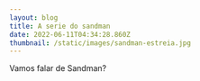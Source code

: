```yaml
---
layout: blog
title: A serie do sandman
date: 2022-06-11T04:34:28.860Z
thumbnail: /static/images/sandman-estreia.jpg
---
```

Vamos falar de Sandman?